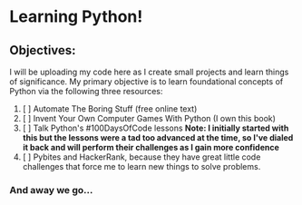 # Learning Python!

## Objectives:
I will be uploading my code here as I create small projects and learn things of significance. My primary objective is to learn foundational concepts of Python via the following three resources:
1. [ ] Automate The Boring Stuff (free online text)
2. [ ] Invent Your Own Computer Games With Python (I own this book)
3. [ ] Talk Python's #100DaysOfCode lessons **Note: I initially started with this but the lessons were a tad too advanced at the time, so I've dialed it back and will perform their challenges as I gain more confidence**
4. [ ] Pybites and HackerRank, because they have great little code challenges that force me to learn new things to solve problems.


### And away we go...